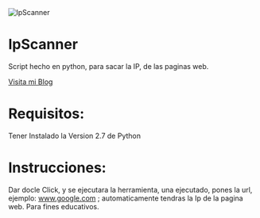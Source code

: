 <img src="http://i.imgur.com/I1LcRrp.png" title="IpScanner">

# IpScanner

Script hecho en python, para sacar la IP, de las paginas web.

[Visita mi Blog](https://jeyzeta-cyberwar.blogspot.pe/)

# Requisitos:

Tener Instalado la Version 2.7 de Python

# Instrucciones:

Dar docle Click, y se ejecutara la herramienta, una ejecutado, pones la url, ejemplo: www.google.com ; automaticamente tendras la Ip de la pagina web.
Para fines educativos.
